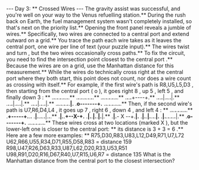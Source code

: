 --- Day 3: ** Crossed Wires ---
The gravity assist was successful, and you're well on your way to the Venus refuelling station.**  During the rush back on Earth, the fuel management system wasn't completely installed, so that's next on the priority list.**
Opening the front panel reveals a jumble of wires.** Specifically,
two wires
are connected to a central port and extend outward on a grid.**  You trace the path each wire takes as it leaves the central port, one wire per line of text (your puzzle input).**
The wires
twist and turn
, but the two wires occasionally cross paths.** To fix the circuit, you need to
find the intersection point closest to the central port
.** Because the wires are on a grid, use the
Manhattan distance
for this measurement.** While the wires do technically cross right at the central port where they both start, this point does not count, nor does a wire count as crossing with itself.**
For example, if the first wire's path is
R8,U5,L5,D3
, then starting from the central port (
o
), it goes right
8
, up
5
, left
5
, and finally down
3
: **
.**.**.**.**.**.**.**.**.**.**.**
.**.**.**.**.**.**.**.**.**.**.**
.**.**.**.**.**.**.**.**.**.**.**
.**.**.**.**+----+.**
.**.**.**.**|.**.**.**.**|.**
.**.**.**.**|.**.**.**.**|.**
.**.**.**.**|.**.**.**.**|.**
.**.**.**.**.**.**.**.**.**|.**
.**o-------+.**
.**.**.**.**.**.**.**.**.**.**.**
Then, if the second wire's path is
U7,R6,D4,L4
, it goes up
7
, right
6
, down
4
, and left
4
: **
.**.**.**.**.**.**.**.**.**.**.**
.**+-----+.**.**.**
.**|.**.**.**.**.**|.**.**.**
.**|.**.**+--X-+.**
.**|.**.**|.**.**|.**|.**
.**|.**-
X
--+.**|.**
.**|.**.**|.**.**.**.**|.**
.**|.**.**.**.**.**.**.**|.**
.**o-------+.**
.**.**.**.**.**.**.**.**.**.**.**
These wires cross at two locations (marked
X
), but the lower-left one is closer to the central port: ** its distance is
3 + 3 = 6
.**
Here are a few more examples: **
R75,D30,R83,U83,L12,D49,R71,U7,L72
U62,R66,U55,R34,D71,R55,D58,R83
= distance
159
R98,U47,R26,D63,R33,U87,L62,D20,R33,U53,R51
U98,R91,D20,R16,D67,R40,U7,R15,U6,R7
= distance
135
What is the Manhattan distance
from the central port to the closest intersection?